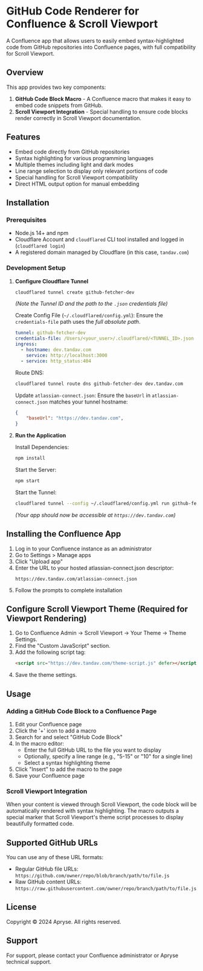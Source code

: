 # GitHub Code Renderer for Confluence & Scroll Viewport

A Confluence app that allows users to easily embed syntax-highlighted code from GitHub repositories into Confluence pages, with full compatibility for Scroll Viewport.

## Overview

This app provides two key components:

1. **GitHub Code Block Macro** - A Confluence macro that makes it easy to embed code snippets from GitHub.
2. **Scroll Viewport Integration** - Special handling to ensure code blocks render correctly in Scroll Viewport documentation.

## Features

- Embed code directly from GitHub repositories
- Syntax highlighting for various programming languages
- Multiple themes including light and dark modes
- Line range selection to display only relevant portions of code
- Special handling for Scroll Viewport compatibility
- Direct HTML output option for manual embedding

## Installation

### Prerequisites

- Node.js 14+ and npm
- Cloudflare Account and `cloudflared` CLI tool installed and logged in (`cloudflared login`)
- A registered domain managed by Cloudflare (in this case, `tandav.com`)

### Development Setup

1. **Configure Cloudflare Tunnel**

   ```bash
   cloudflared tunnel create github-fetcher-dev
   ```
   *(Note the Tunnel ID and the path to the `.json` credentials file)*

   Create Config File (`~/.cloudflared/config.yml`):
   Ensure the `credentials-file` path uses the *full absolute path*.
   ```yaml
   tunnel: github-fetcher-dev
   credentials-file: /Users/<your_user>/.cloudflared/<TUNNEL_ID>.json
   ingress:
     - hostname: dev.tandav.com
       service: http://localhost:3000
     - service: http_status:404
   ```

   Route DNS:
   ```bash
   cloudflared tunnel route dns github-fetcher-dev dev.tandav.com
   ```

   Update `atlassian-connect.json`:
   Ensure the `baseUrl` in `atlassian-connect.json` matches your tunnel hostname:
   ```json
   {
       "baseUrl": "https://dev.tandav.com",
   }
   ```

2. **Run the Application**

   Install Dependencies:
   ```bash
   npm install
   ```

   Start the Server:
   ```bash
   npm start
   ```

   Start the Tunnel:
   ```bash
   cloudflared tunnel --config ~/.cloudflared/config.yml run github-fetcher-dev
   ```
   *(Your app should now be accessible at `https://dev.tandav.com`)*

## Installing the Confluence App

1. Log in to your Confluence instance as an administrator
2. Go to Settings > Manage apps
3. Click "Upload app"
4. Enter the URL to your hosted atlassian-connect.json descriptor:
   ```
   https://dev.tandav.com/atlassian-connect.json
   ```
5. Follow the prompts to complete installation

## Configure Scroll Viewport Theme (Required for Viewport Rendering)

1. Go to Confluence Admin -> Scroll Viewport -> Your Theme -> Theme Settings.
2. Find the "Custom JavaScript" section.
3. Add the following script tag:
   ```html
   <script src="https://dev.tandav.com/theme-script.js" defer></script>
   ```
4. Save the theme settings.

## Usage

### Adding a GitHub Code Block to a Confluence Page

1. Edit your Confluence page
2. Click the '+' icon to add a macro
3. Search for and select "GitHub Code Block"
4. In the macro editor:
   - Enter the full GitHub URL to the file you want to display
   - Optionally, specify a line range (e.g., "5-15" or "10" for a single line)
   - Select a syntax highlighting theme
5. Click "Insert" to add the macro to the page
6. Save your Confluence page

### Scroll Viewport Integration

When your content is viewed through Scroll Viewport, the code block will be automatically rendered with syntax highlighting. The macro outputs a special marker that Scroll Viewport's theme script processes to display beautifully formatted code.

## Supported GitHub URLs

You can use any of these URL formats:
- Regular GitHub file URLs: `https://github.com/owner/repo/blob/branch/path/to/file.js`
- Raw GitHub content URLs: `https://raw.githubusercontent.com/owner/repo/branch/path/to/file.js`

## License

Copyright © 2024 Apryse. All rights reserved.

## Support

For support, please contact your Confluence administrator or Apryse technical support. 